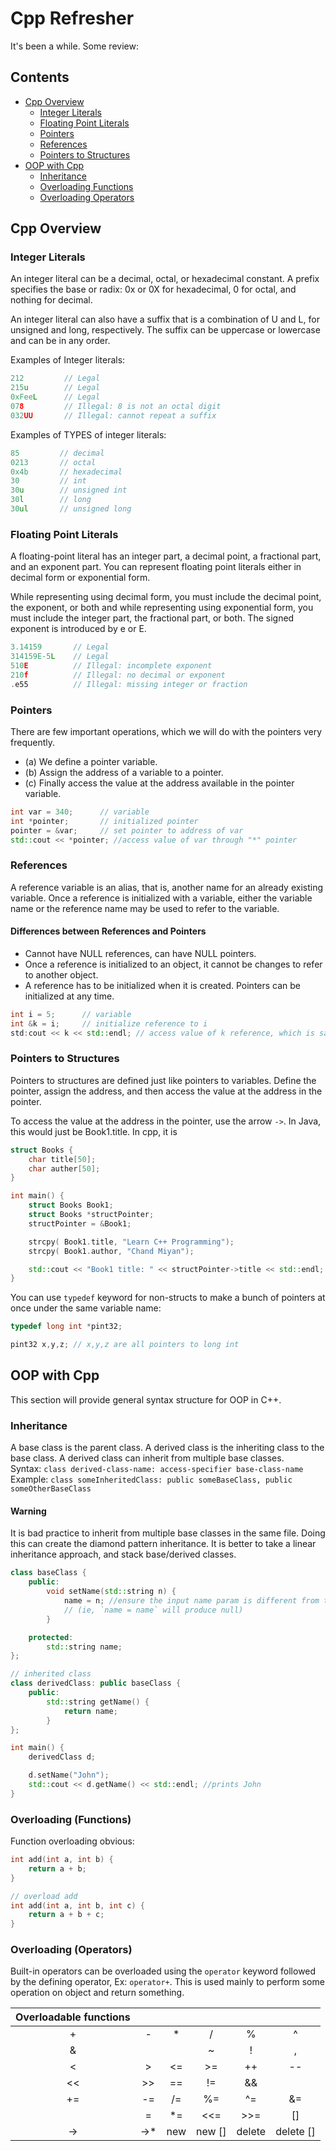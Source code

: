 # Cpp Refresher

It's been a while. Some review:

## Contents

- [Cpp Overview](#Cpp-Overview)
  - [Integer Literals](#Integer-Literals)
  - [Floating Point Literals](#Floating-Point-Literals)
  - [Pointers](#Pointers)
  - [References](#References)
  - [Pointers to Structures](#Pointers-to-Structures)
- [OOP with Cpp](#OOP-with-Cpp)
  - [Inheritance](#Inheritance)
  - [Overloading Functions](<#Overloading-(Functions)>)
  - [Overloading Operators](<#Overloading-(Operators)>)

## Cpp Overview

### Integer Literals

An integer literal can be a decimal, octal, or hexadecimal constant. A prefix specifies the base or radix: 0x or 0X for hexadecimal, 0 for octal, and nothing for decimal.

An integer literal can also have a suffix that is a combination of U and L, for unsigned and long, respectively. The suffix can be uppercase or lowercase and can be in any order.

Examples of Integer literals:

```cpp
212         // Legal
215u        // Legal
0xFeeL      // Legal
078         // Illegal: 8 is not an octal digit
032UU       // Illegal: cannot repeat a suffix
```

Examples of TYPES of integer literals:

```cpp
85         // decimal
0213       // octal
0x4b       // hexadecimal
30         // int
30u        // unsigned int
30l        // long
30ul       // unsigned long
```

### Floating Point Literals

A floating-point literal has an integer part, a decimal point, a fractional part, and an exponent part. You can represent floating point literals either in decimal form or exponential form.

While representing using decimal form, you must include the decimal point, the exponent, or both and while representing using exponential form, you must include the integer part, the fractional part, or both. The signed exponent is introduced by e or E.

```cpp
3.14159       // Legal
314159E-5L    // Legal
510E          // Illegal: incomplete exponent
210f          // Illegal: no decimal or exponent
.e55          // Illegal: missing integer or fraction
```

### Pointers

There are few important operations, which we will do with the pointers very frequently.

- (a) We define a pointer variable.
- (b) Assign the address of a variable to a pointer.
- (c) Finally access the value at the address available in the pointer variable.

```cpp
int var = 340;      // variable
int *pointer;       // initialized pointer
pointer = &var;     // set pointer to address of var
std::cout << *pointer; //access value of var through "*" pointer
```

### References

A reference variable is an alias, that is, another name for an already existing variable. Once a reference is initialized with a variable, either the variable name or the reference name may be used to refer to the variable.

#### Differences between References and Pointers

- Cannot have NULL references, can have NULL pointers.
- Once a reference is initialized to an object, it cannot be changes to refer to another object.
- A reference has to be initialized when it is created. Pointers can be initialized at any time.

```cpp
int i = 5;      // variable
int &k = i;     // initialize reference to i
std:cout << k << std::endl; // access value of k reference, which is same as i;
```

### Pointers to Structures

Pointers to structures are defined just like pointers to variables. Define the pointer, assign the address, and then access the value at the address in the pointer.

To access the value at the address in the pointer, use the arrow `->`.
In Java, this would just be Book1.title. In cpp, it is

```cpp
struct Books {
    char title[50];
    char auther[50];
}

int main() {
    struct Books Book1;
    struct Books *structPointer;
    structPointer = &Book1;

    strcpy( Book1.title, "Learn C++ Programming");
    strcpy( Book1.author, "Chand Miyan");

    std::cout << "Book1 title: " << structPointer->title << std::endl;
}
```

You can use `typedef` keyword for non-structs to make a bunch of pointers at once under the same variable name:

```cpp
typedef long int *pint32;

pint32 x,y,z; // x,y,z are all pointers to long int
```

## OOP with Cpp

This section will provide general syntax structure for OOP in C++.

### Inheritance

A base class is the parent class. A derived class is the inheriting class to the base class. A derived class can inherit from multiple base classes.  
Syntax: `class derived-class-name: access-specifier base-class-name`  
Example: `class someInheritedClass: public someBaseClass, public someOtherBaseClass`

#### Warning

It is bad practice to inherit from multiple base classes in the same file. Doing this can create the diamond pattern inheritance. It is better to take a linear inheritance approach, and stack base/derived classes.

```cpp
class baseClass {
    public:
        void setName(std::string n) {
            name = n; //ensure the input name param is different from the name var
            // (ie, `name = name` will produce null)
        }

    protected:
        std::string name;
};

// inherited class
class derivedClass: public baseClass {
    public:
        std::string getName() {
            return name;
        }
};

int main() {
    derivedClass d;

    d.setName("John");
    std::cout << d.getName() << std::endl; //prints John
}
```

### Overloading (Functions)

Function overloading obvious:

```cpp
int add(int a, int b) {
    return a + b;
}

// overload add
int add(int a, int b, int c) {
    return a + b + c;
}
```

### Overloading (Operators)

Built-in operators can be overloaded using the ```operator``` keyword followed by the defining operator, Ex: ```operator+```.
This is used mainly to perform some operation on object and return something.

|Overloadable functions | | | | | |  
|:-:|:---:|:---:|:---:|:---:|:---:|
| +  |  -  |  *  |  /  |  %  |  ^  |
| &  | |   |  ~  |  !  |  ,  |  =  |
| <  |  >  |  <= |  >= |  ++ |  -- |
| << |  >> |  == |  != |  && |  || |
| += |  -= |  /= |  %= |  ^= |  &= |
| |= |  *= | <<= | >>= |  [] |  () |
| -> | ->* | new | new [] | delete | delete []
